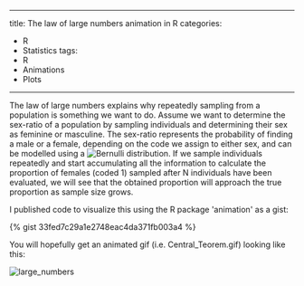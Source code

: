  ---
title: The law of large numbers animation in R
categories: 
 - R
 - Statistics
tags:
 - R
 - Animations
 - Plots
---

The law of large numbers explains why repeatedly sampling from a population is something we want to do. Assume we want to determine the sex-ratio of a population by sampling individuals and determining their sex as feminine or masculine. The sex-ratio represents the probability of finding a male or a female, depending on the code we assign to either sex, and can be modelled using a ![Bernulli distribution](https://en.wikipedia.org/wiki/Bernoulli_distribution). If we sample individuals repeatedly and start accumulating all the information to calculate the proportion of females (coded 1) sampled after N individuals have been evaluated, we will see that the obtained proportion will approach the true proportion as sample size grows.

I published code to visualize this using the R package 'animation' as a gist:

{% gist 33fed7c29a1e2748eac4da371fb003a4 %}

You will hopefully get an animated gif (i.e. Central_Teorem.gif) looking like this:

![large_numbers](https://imgur.com/a/H4mXJ)
  
